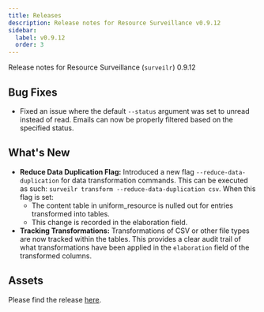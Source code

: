 ```yaml
---
title: Releases
description: Release notes for Resource Surveillance v0.9.12
sidebar:
  label: v0.9.12
  order: 3
---
```


Release notes for Resource Surveillance (`surveilr`) 0.9.12

## Bug Fixes
- Fixed an issue where the default `--status` argument was set to unread instead of read. Emails can now be properly filtered based on the specified status.

## What's New

- **Reduce Data Duplication Flag:** Introduced a new flag `--reduce-data-duplication` for data transformation commands. This can be executed as such: `surveilr transform --reduce-data-duplication csv`. When this flag is set:
  - The content table in uniform_resource is nulled out for entries transformed into tables.
  - This change is recorded in the elaboration field.
- **Tracking Transformations:** Transformations of CSV or other file types are now tracked within the tables. This provides a clear audit trail of what transformations have been applied in the `elaboration` field of the transformed columns.

## Assets
Please find the release [here](https://github.com/opsfolio/releases.opsfolio.com/releases/tag/0.9.12).